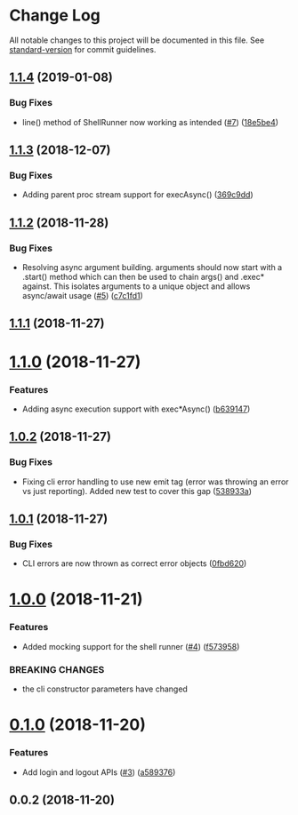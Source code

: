 # Change Log

All notable changes to this project will be documented in this file. See [standard-version](https://github.com/conventional-changelog/standard-version) for commit guidelines.

<a name="1.1.4"></a>
## [1.1.4](https://github.com/HomecareHomebase/azcli-npm/compare/v1.1.3...v1.1.4) (2019-01-08)


### Bug Fixes

* line() method of ShellRunner now working as intended ([#7](https://github.com/HomecareHomebase/azcli-npm/issues/7)) ([18e5be4](https://github.com/HomecareHomebase/azcli-npm/commit/18e5be4))



<a name="1.1.3"></a>
## [1.1.3](https://github.com/HomecareHomebase/azcli-npm/compare/v1.1.2...v1.1.3) (2018-12-07)


### Bug Fixes

* Adding parent proc stream support for execAsync() ([369c9dd](https://github.com/HomecareHomebase/azcli-npm/commit/369c9dd))



<a name="1.1.2"></a>
## [1.1.2](https://github.com/HomecareHomebase/azcli-npm/compare/v1.1.1...v1.1.2) (2018-11-28)


### Bug Fixes

* Resolving async argument building. arguments should now start with a .start() method which can then be used to chain args() and .exec* against. This isolates arguments to a unique object and allows async/await usage ([#5](https://github.com/HomecareHomebase/azcli-npm/issues/5)) ([c7c1fd1](https://github.com/HomecareHomebase/azcli-npm/commit/c7c1fd1))



<a name="1.1.1"></a>
## [1.1.1](https://github.com/HomecareHomebase/azcli-npm/compare/v1.1.0...v1.1.1) (2018-11-27)



<a name="1.1.0"></a>
# [1.1.0](https://github.com/HomecareHomebase/azcli-npm/compare/v1.0.2...v1.1.0) (2018-11-27)


### Features

* Adding async execution support with exec*Async() ([b639147](https://github.com/HomecareHomebase/azcli-npm/commit/b639147))



<a name="1.0.2"></a>
## [1.0.2](https://github.com/HomecareHomebase/azcli-npm/compare/v1.0.1...v1.0.2) (2018-11-27)


### Bug Fixes

* Fixing cli error handling to use new emit tag (error was throwing an error vs just reporting). Added new test to cover this gap ([538933a](https://github.com/HomecareHomebase/azcli-npm/commit/538933a))



<a name="1.0.1"></a>
## [1.0.1](https://github.com/HomecareHomebase/azcli-npm/compare/v1.0.0...v1.0.1) (2018-11-27)


### Bug Fixes

* CLI errors are now thrown as correct error objects ([0fbd620](https://github.com/HomecareHomebase/azcli-npm/commit/0fbd620))



<a name="1.0.0"></a>
# [1.0.0](https://github.com/HomecareHomebase/azcli-npm/compare/v0.1.0...v1.0.0) (2018-11-21)


### Features

* Added mocking support for the shell runner ([#4](https://github.com/HomecareHomebase/azcli-npm/issues/4)) ([f573958](https://github.com/HomecareHomebase/azcli-npm/commit/f573958))


### BREAKING CHANGES

* the cli constructor parameters have changed



<a name="0.1.0"></a>
# [0.1.0](https://github.com/HomecareHomebase/azcli-npm/compare/v0.0.2...v0.1.0) (2018-11-20)


### Features

* Add login and logout APIs ([#3](https://github.com/HomecareHomebase/azcli-npm/issues/3)) ([a589376](https://github.com/HomecareHomebase/azcli-npm/commit/a589376))



<a name="0.0.2"></a>
## 0.0.2 (2018-11-20)
